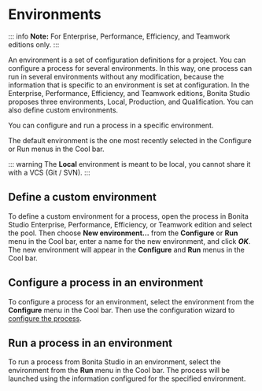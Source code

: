 # Environments

::: info
**Note:** For Enterprise, Performance, Efficiency, and Teamwork editions only.
:::

An environment is a set of configuration definitions for a project. You can configure a process for several environments. In this way, one process can run in several environments without any modification, because the information that is specific to an environment is set at configuration. In the Enterprise, Performance, Efficiency, and Teamwork editions, Bonita Studio proposes three environments, Local,  Production, and Qualification. You can also define custom environments.

You can configure and run a process in a specific environment.

The default environment is the one most recently selected in the Configure or Run menus in the Cool bar.

::: warning
The **Local** environment is meant to be local, you cannot share it with a VCS (Git / SVN).
:::


## Define a custom environment

To define a custom environment for a process, open the process in Bonita Studio Enterprise, Performance, Efficiency, or Teamwork edition and 
select the pool. Then choose **New environment...** from the **Configure** or **Run** menu in the Cool bar, enter a name for the new environment, and click _**OK**_. The new environment will appear in the  **Configure** and **Run** menus in the Cool bar.

## Configure a process in an environment

To configure a process for an environment, select the environment from the **Configure** menu in the Cool bar. Then use the configuration wizard to [configure the process](configuring-a-process.md).

## Run a process in an environment

To run a process from Bonita Studio in an environment, select the environment from the **Run** menu in the Cool bar. The process will be launched using the information configured for the specified environment.
